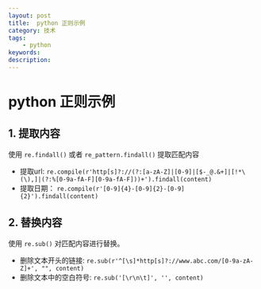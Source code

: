 ```yaml
---
layout: post
title:  python 正则示例
category: 技术
tags:  
    - python
keywords: 
description: 
---
```


# python 正则示例

## 1. 提取内容

使用 `re.findall()` 或者 `re_pattern.findall()` 提取匹配内容

- 提取url: `re.compile(r'http[s]?://(?:[a-zA-Z]|[0-9]|[$-_@.&+]|[!*\(\),]|(?:%[0-9a-fA-F][0-9a-fA-F]))+').findall(content)`
- 提取日期： `re.compile(r'[0-9]{4}-[0-9]{2}-[0-9]{2}').findall(content)`

## 2. 替换内容

使用 `re.sub()` 对匹配内容进行替换。

- 删除文本开头的链接: ` re.sub(r'^[\s]*http[s]?://www.abc.com/[0-9a-zA-Z]+', "", content) `
- 删除文本中的空白符号: `re.sub('[\r\n\t]', '', content)`
